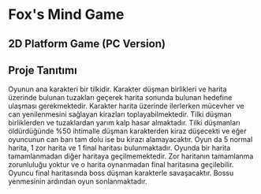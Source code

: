 # Fox's Mind Game
 
## 2D Platform Game (PC Version)
 
## Proje Tanıtımı
Oyunun ana karakteri bir tilkidir. Karakter düşman birlikleri ve harita üzerinde bulunan tuzakları
geçerek harita sonunda bulunan hedefine ulaşması gerekmektedir. Karakter harita üzerinde ilerlerken
mücevher ve can yenilenmesini sağlayan kirazları toplayabilmektedir. Tilki düşman birliklerden ve
tuzaklardan yarım kalp hasar almaktadır. Tilki düşmanları öldürdüğünde %50 ihtimalle düşman
karakterden kiraz düşecekti ve eğer oyuncunun can barı tam dolu ise bu kirazı alamayacaktır.
Oyun da 5 normal harita, 1 zor harita ve 1 final haritası bulunmaktadır. Oyunda bir harita tamamlanmadan
diğer haritaya geçilmemektedir. Zor haritanın tamamlanma zorunluluğu yoktur ve o harita oynanmadan
final haritasına geçilebilir. Oyuncu final haritasında boss düşman karakterle savaşacaktır.
Bossu yenmesinin ardından oyun sonlanmaktadır.
